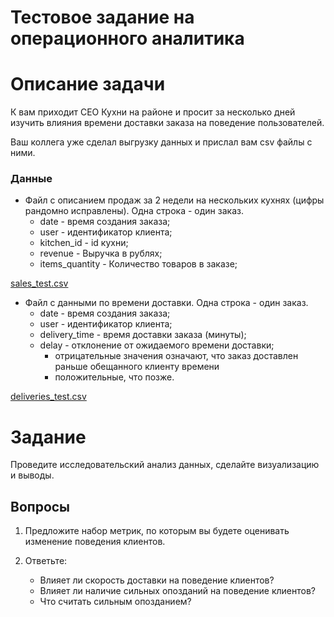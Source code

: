 # Тестовое задание на операционного аналитика

# Описание задачи

К вам приходит CEO Кухни на районе и просит за несколько дней изучить влияния времени доставки заказа на поведение пользователей.

Ваш коллега уже сделал выгрузку данных и прислал вам csv файлы с ними.

### Данные

- Файл с описанием продаж за 2 недели на нескольких кухнях (цифры рандомно исправлены). Одна строка - один заказ.
    - date - время создания заказа;
    - user - идентификатор клиента;
    - kitchen_id - id кухни;
    - revenue - Выручка в рублях;
    - items_quantity - Количество товаров в заказе;

[sales_test.csv](https://s3-us-west-2.amazonaws.com/secure.notion-static.com/6439e4b8-5edf-4bc5-b9d2-148d9832e2ec/sales_test.csv)

- Файл с данными по времени доставки. Одна строка - один заказ.
    - date - время создания заказа;
    - user - идентификатор клиента;
    - delivery_time - время доставки заказа (минуты);
    - delay - отклонение от ожидаемого времени доставки;
        - отрицательные значения означают, что заказ доставлен раньше обещанного клиенту времени
        - положительные, что позже.

[deliveries_test.csv](https://s3-us-west-2.amazonaws.com/secure.notion-static.com/fcfad9c7-308a-49b5-aaff-759a389b6a27/deliveries_test.csv)

# Задание

Проведите исследовательский анализ данных, сделайте визуализацию и выводы.

## Вопросы

1. Предложите набор метрик, по которым вы будете оценивать изменение поведения клиентов.

2. Ответьте:
    - Влияет ли скорость доставки на поведение клиентов?
    - Влияет ли наличие сильных опозданий на поведение клиентов?
    - Что считать сильным опозданием?
